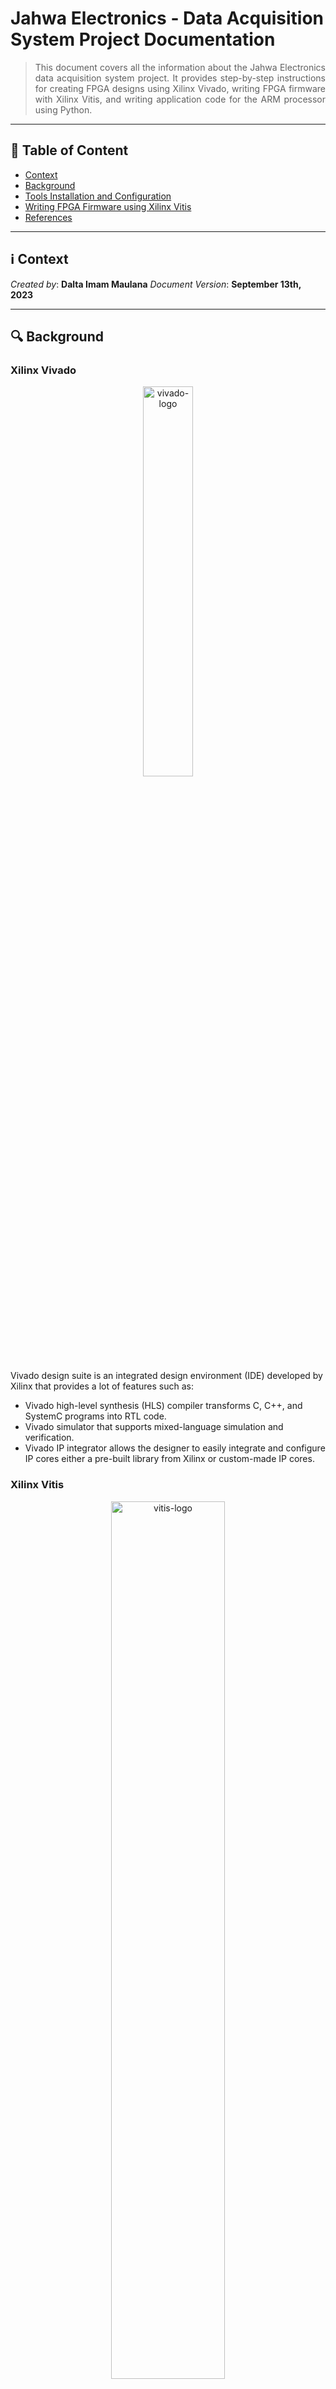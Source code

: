# Jahwa Electronics - Data Acquisition System Project Documentation
> <div align="justify"> This document covers all the information about the Jahwa Electronics data acquisition system project. It provides step-by-step instructions for creating FPGA designs using Xilinx Vivado, writing FPGA firmware with Xilinx Vitis, and writing application code for the ARM processor using Python.</div>

--------------------------

## :bookmark_tabs: Table of Content

* [Context](#information_source-context)
* [Background](#mag-background)
* [Tools Installation and Configuration](#tools-installation-and-configuration)
* [Writing FPGA Firmware using Xilinx Vitis](#writing-fpga-firmware-using-xilinx-vitis)
* [References](#book-references)

---------------------------

## :information_source: Context

*Created by*: **Dalta Imam Maulana**
*Document Version*: **September 13th, 2023**

------------------

## :mag: Background

### Xilinx Vivado
<p align="center">
    <img src="D:\Jahwa\documentation\resources\vivado-logo.png" alt="vivado-logo" width="40%" />
</p>


Vivado design suite is an integrated design environment (IDE) developed by Xilinx that provides a lot of features such as:

* Vivado high-level synthesis (HLS) compiler transforms C, C++, and SystemC programs into RTL code.
* Vivado simulator that supports mixed-language simulation and verification.
* Vivado IP integrator allows the designer to easily integrate and configure IP cores either a pre-built library from Xilinx or custom-made IP cores.



### Xilinx Vitis

<p align="center">
    <img src="D:\Jahwa\documentation\resources\vitis-logo.png" alt="vitis-logo" width="60%" />
</p>

Xilinx Vitis is an integrated design environment (IDE) for writing FPGA software. Vitis consists of multiple tools including Xilinx SDK, Vitis High-Level Synthesis (HLS), and SDSoC. The difference between each tool can be explained as follows:

* **Xilinx SDK**: Write application code based on C/C++ to run on a processor in the design that user created in Vivado. The code is usually used to control and configure hardware blocks connected to the processor.
* **Vitis HLS**: Write C/C++ code which then is translated to RTL (Verilog/VHDL) to be used as an IP block in Vivado project. The block generated by Vitis HLS can be loaded in Vivado for manual optimization.
* **Vitis SDSoC**: Write C/C++ code to be built into a block that the tool integrates into a previously created Vivado design. With the SDSoC, the user can accelerate particular data processing functions by building custom hardware blocks without manually designing the hardware block (writing the hardware block using software languages.)



### PYNQ Framework

<p align="center">
    <img src="D:\Jahwa\documentation\resources\pynq-logo.png" alt="pynq-logo" width="55%" />
</p>

PYNQ is an open-source Xilinx framework designed for system designers, software developers, and hardware designers to use Xilinx platforms easily. With the support of Python language and libraries, designers can benefit from using programmable logic and microprocessors to build more exciting and robust embedded systems. The PYNQ framework can now be used with Zynq, Zynq UltraScale+, Zynq RFSoC, and Alveo accelerator boards.

-------------

## :gear: Tools Installation and Configuration

### Installing Xilinx IDE
To install Xilinx IDE, including Vivado and Vitis on your computer, first, you need to download the installer from the Xilinx website. You can download the software through the following link: [**Xilinx Download Page**](https://www.xilinx.com/support/download/index.html/content/xilinx/en/downloadNav/vivado-design-tools.html). You can choose either the online or offline installer on the download page. If you select an offline installer, the downloaded software can be used in either Linux or Windows operating systems. 

<p align="center">
    <img src="D:\Jahwa\documentation\resources\xilinx-download.png" alt="xilinx-download" width="75%" />
</p>
During installation, you need to choose the **Vivado HL Webpack edition** since it doesn't require any license to use the software. If you are using an online installer, please make sure that you have around 40 GB of free space left on your computer since the installer will download a couple of files with a total size of around 35 GB.

> **Please note that different Xilinx tools versions may result in different outputs and have unexpected errors. So, for this project, it is recommended to use Xilinx 2020.2 release.**



### PYNQ Board Setup

To set up the PYNQ board, you need to prepare the following items:

* PYNQ Z1 board
* Computer with browser
* Ethernet cable
* Micro USB cable
* Micro SD with a minimum of 8 GB capacity

After preparing those items, the first thing to do is to download the correct PYNQ image file for the board from the following link [**PYNQ Board File Download Page**](http://www.pynq.io/board.html). For this tutorial, you will use the PYNQ Z1 board from Digilent. So, download the PYNQ image for the PYNQ Z1 board.

<p align="center">
    <img src="D:\Jahwa\documentation\resources\pynq-board-file.png" alt="pynq-board-file" width="85%" />
</p>


After downloading the PYNQ Image, flash the image into the SD card using an OS flasher tool such as **Balena Etcher**. You can download Balena Etcher software from the following link: [**Etcher Download Page**](https://www.balena.io/etcher/). After flashing the PYNQ image to an SD card, you can now try to connect the board to your computer by following the steps below:

<p align="center">
    <img src="D:\Jahwa\documentation\resources\pynq-setup.jpg" alt="pynq-setup" width="75%" />
</p>


1.	Set the JP4 jumper to SD position by placing the jumper over the top two pins as in the figure above.
2.	If you use a micro USB cable to supply power to the board, place the JP5 jumper in a USB position. You can also power the board with a 12 V external power supply by configuring the JP5 jumper to REG position.
3.	Insert the microSD card with the PYNQ image into the micro SD card slot at the bottom of the board.
4.	Connect the micro USB cable to the board and computer.
5.	Connect the board to the network by using an ethernet cable. The connection can be done directly to the computer or via a network router.
6.	Turn on the board and check whether the board is operating correctly by looking at the LED indicator on the board. After turning on the board, the RED LD13 LED will turn on immediately, indicating that the board has power. Shortly after, Yellow LD12 LED will also turn on to show that the board works correctly. After a minute, two BLUE LD4 & LD5 LEDs will start flashing to indicate that the system is now booted and ready to use.
7.	To access the PYNQ board via a direct connection, you must set the IP address of your computer to a static IP address in the range of 192.168.2.00 to 192.168.2.255 (except for 192.168.2.99 since it is used by the board).
8.	After setting the IP address, open the browser and enter **192.168.2.99** in the address bar.
9.	If the board is configured correctly, you will see a login screen with a password field. The username for the board is **xilinx**, and the password is also **xilinx**.

For more detailed information about how the board and how to set it up, you can access the documentation at this link: [**PYNQ Z1 Setup Page**](https://pynq.readthedocs.io/en/latest/getting_started/pynq_z1_setup.html).


--------------------------------

## :computer: Writing FPGA Firmware using Xilinx Vitis

1. Create workspace

   <p align="center">
       <img src="D:\Jahwa\documentation\resources\vitis-workspace.png" alt="vitis-workspace" width="60%" />
   </p>

2. Import hardware platform

   <p align="center">
       <img src="D:\Jahwa\documentation\resources\import-hardware.png" alt="import-hardware" width="100%" />
   </p>

3. Choose target processor

   <p align="center">
       <img src="D:\Jahwa\documentation\resources\target-processor.png" alt="target-processor" width="100%" />
   </p>

4. Choose operating system

   <p align="center">
       <img src="D:\Jahwa\documentation\resources\operating-system.png" alt="operating-system" width="100%" />
   </p>

5. Choose template application

   

6. Change custom IP makefile

   <p align="center">
       <img src="D:\Jahwa\documentation\resources\makefile.png" alt="makefile" width="100%" />
   </p>

7. Debug build

   <p align="center">
       <img src="D:\Jahwa\documentation\resources\debug-build.png" alt="debug-build" width="100%" />
   </p>
